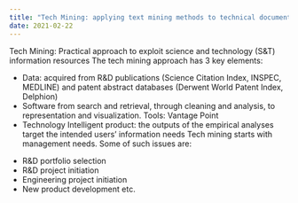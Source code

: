 ```yaml
---
title: "Tech Mining: applying text mining methods to technical documents"
date: 2021-02-22
---
```

Tech Mining: Practical approach to exploit science and technology (S&T) information resources
The tech mining approach has 3 key elements:
* Data: acquired from  R&D publications (Science Citation Index, INSPEC, MEDLINE) and patent abstract databases (Derwent World Patent Index, Delphion)
* Software from search and retrieval, through cleaning and analysis, to representation and visualization. Tools: Vantage Point
* Technology Intelligent product: the outputs of the empirical analyses target the intended users’ information needs
Tech mining starts with management needs. Some of such issues are:
-  R&D portfolio selection
-  R&D project initiation
-  Engineering project initiation
-  New product development etc.

